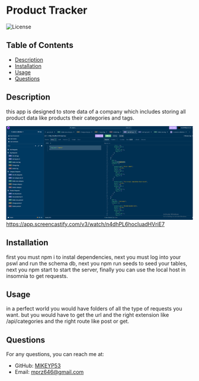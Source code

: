 # Product Tracker

![License](https://img.shields.io/badge/license-Apache%202.0-brightgreen)

## Table of Contents
- [Description](#description)
- [Installation](#installation)
- [Usage](#usage)
- [Questions](#questions)

## Description
this app is designed to store data of a company which includes storing all product data like products their categories and tags.

![App Image](Develop/assets/app-showcase.png)
https://app.screencastify.com/v3/watch/n4dhPL6hocIuadHVriE7

## Installation
first you must npm i to instal dependencies, next you must log into your pswl and run the schema db, next you npm run seeds to seed your tables, next you npm start to start the server, finally you can use the local host in insomnia to get requests.

## Usage
in a perfect world you would have folders of all the type of requests you want. but you would have to get the url and the right extension like /api/categories and the right route like post or get.

## Questions
For any questions, you can reach me at:
- GitHub: [MIKEYP53](https://github.com/MIKEYP53)
- Email: mprz646@gmail.com
